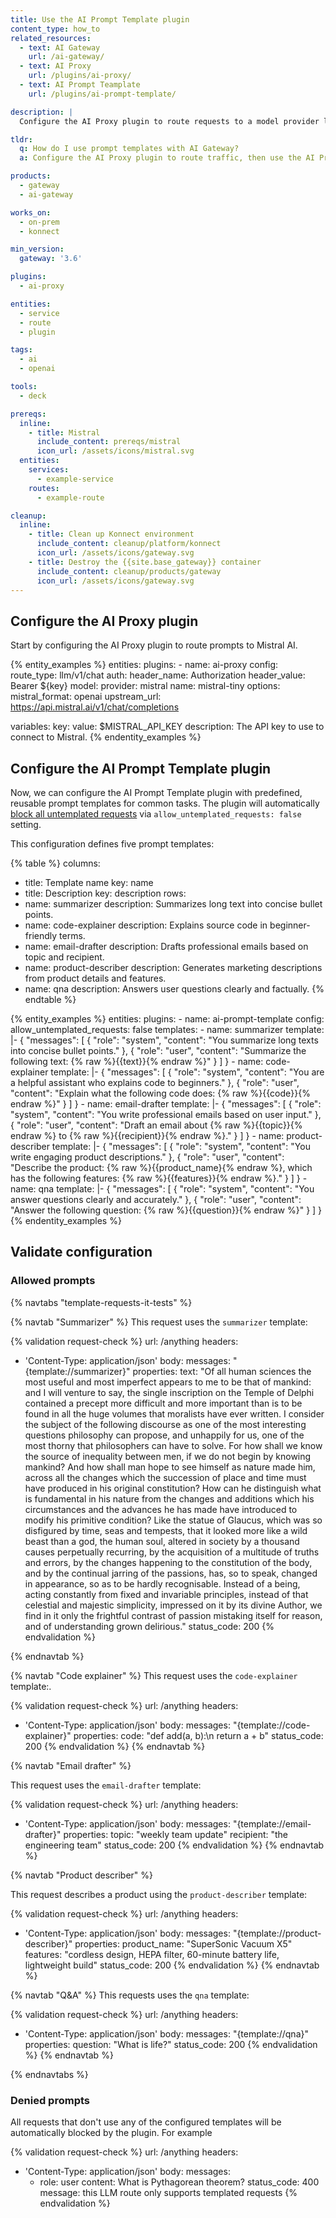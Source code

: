 ```yaml
---
title: Use the AI Prompt Template plugin
content_type: how_to
related_resources:
  - text: AI Gateway
    url: /ai-gateway/
  - text: AI Proxy
    url: /plugins/ai-proxy/
  - text: AI Prompt Teamplate
    url: /plugins/ai-prompt-template/

description: |
  Configure the AI Proxy plugin to route requests to a model provider like Mistral, then define reusable templates with the AI Prompt Template plugin to enforce consistent prompt formatting for tasks like summarization, code explanation, and Q&A.

tldr:
  q: How do I use prompt templates with AI Gateway?
  a: Configure the AI Proxy plugin to route traffic, then use the AI Prompt Template plugin to define and enforce reusable prompt formats.

products:
  - gateway
  - ai-gateway

works_on:
  - on-prem
  - konnect

min_version:
  gateway: '3.6'

plugins:
  - ai-proxy

entities:
  - service
  - route
  - plugin

tags:
  - ai
  - openai

tools:
  - deck

prereqs:
  inline:
    - title: Mistral
      include_content: prereqs/mistral
      icon_url: /assets/icons/mistral.svg
  entities:
    services:
      - example-service
    routes:
      - example-route

cleanup:
  inline:
    - title: Clean up Konnect environment
      include_content: cleanup/platform/konnect
      icon_url: /assets/icons/gateway.svg
    - title: Destroy the {{site.base_gateway}} container
      include_content: cleanup/products/gateway
      icon_url: /assets/icons/gateway.svg
---
```


## Configure the AI Proxy plugin

Start by configuring the AI Proxy plugin to route prompts to Mistral AI.

{% entity_examples %}
entities:
  plugins:
    - name: ai-proxy
      config:
        route_type: llm/v1/chat
        auth:
          header_name: Authorization
          header_value: Bearer ${key}
        model:
          provider: mistral
          name: mistral-tiny
          options:
            mistral_format: openai
            upstream_url: https://api.mistral.ai/v1/chat/completions

variables:
  key:
    value: $MISTRAL_API_KEY
    description: The API key to use to connect to Mistral.
{% endentity_examples %}


## Configure the AI Prompt Template plugin

Now, we can configure the AI Prompt Template plugin with predefined, reusable prompt templates for common tasks. The plugin will automatically [block all untemplated requests](/how-to/use-ai-prompt-template-plugin/#denied-prompts) via `allow_untemplated_requests: false` setting.

This configuration defines five prompt templates:

{% table %}
columns:
  - title: Template name
    key: name
  - title: Description
    key: description
rows:
  - name: summarizer
    description: Summarizes long text into concise bullet points.
  - name: code-explainer
    description: Explains source code in beginner-friendly terms.
  - name: email-drafter
    description: Drafts professional emails based on topic and recipient.
  - name: product-describer
    description: Generates marketing descriptions from product details and features.
  - name: qna
    description: Answers user questions clearly and factually.
{% endtable %}

{% entity_examples %}
entities:
  plugins:
    - name: ai-prompt-template
      config:
        allow_untemplated_requests: false
        templates:
          - name: summarizer
            template: |-
              {
                  "messages": [
                    {
                      "role": "system",
                      "content": "You summarize long texts into concise bullet points."
                    },
                    {
                      "role": "user",
                      "content": "Summarize the following text: {% raw %}{{text}}{% endraw %}"
                    }
                  ]
              }
          - name: code-explainer
            template: |-
              {
                  "messages": [
                    {
                      "role": "system",
                      "content": "You are a helpful assistant who explains code to beginners."
                    },
                    {
                      "role": "user",
                      "content": "Explain what the following code does: {% raw %}{{code}}{% endraw %}"
                    }
                  ]
              }
          - name: email-drafter
            template: |-
              {
                  "messages": [
                    {
                      "role": "system",
                      "content": "You write professional emails based on user input."
                    },
                    {
                      "role": "user",
                      "content": "Draft an email about {% raw %}{{topic}}{% endraw %} to {% raw %}{{recipient}}{% endraw %}."
                    }
                  ]
              }
          - name: product-describer
            template: |-
              {
                  "messages": [
                    {
                      "role": "system",
                      "content": "You write engaging product descriptions."
                    },
                    {
                      "role": "user",
                      "content": "Describe the product: {% raw %}{{product_name}{% endraw %}, which has the following features: {% raw %}{{features}}{% endraw %}."
                    }
                  ]
              }
          - name: qna
            template: |-
              {
                  "messages": [
                    {
                      "role": "system",
                      "content": "You answer questions clearly and accurately."
                    },
                    {
                      "role": "user",
                      "content": "Answer the following question: {% raw %}{{question}}{% endraw %}"
                    }
                  ]
              }
{% endentity_examples %}


## Validate configuration

### Allowed prompts

{% navtabs "template-requests-it-tests" %}

{% navtab "Summarizer" %}
This request uses the `summarizer` template:

{% validation request-check %}
url: /anything
headers:
  - 'Content-Type: application/json'
body:
  messages: "{template://summarizer}"
  properties:
    text: "Of all human sciences the most useful and most imperfect appears to me to be that of mankind: and I will venture to say, the single inscription on the Temple of Delphi contained a precept more difficult and more important than is to be found in all the huge volumes that moralists have ever written. I consider the subject of the following discourse as one of the most interesting questions philosophy can propose, and unhappily for us, one of the most thorny that philosophers can have to solve. For how shall we know the source of inequality between men, if we do not begin by knowing mankind? And how shall man hope to see himself as nature made him, across all the changes which the succession of place and time must have produced in his original constitution? How can he distinguish what is fundamental in his nature from the changes and additions which his circumstances and the advances he has made have introduced to modify his primitive condition? Like the statue of Glaucus, which was so disfigured by time, seas and tempests, that it looked more like a wild beast than a god, the human soul, altered in society by a thousand causes perpetually recurring, by the acquisition of a multitude of truths and errors, by the changes happening to the constitution of the body, and by the continual jarring of the passions, has, so to speak, changed in appearance, so as to be hardly recognisable. Instead of a being, acting constantly from fixed and invariable principles, instead of that celestial and majestic simplicity, impressed on it by its divine Author, we find in it only the frightful contrast of passion mistaking itself for reason, and of understanding grown delirious."
status_code: 200
{% endvalidation %}


{% endnavtab %}

{% navtab "Code explainer" %}
This request uses the `code-explainer` template:.

{% validation request-check %}
url: /anything
headers:
  - 'Content-Type: application/json'
body:
  messages: "{template://code-explainer}"
  properties:
    code: "def add(a, b):\n    return a + b"
status_code: 200
{% endvalidation %}
{% endnavtab %}

{% navtab "Email drafter" %}

This request uses the `email-drafter` template:

{% validation request-check %}
url: /anything
headers:
  - 'Content-Type: application/json'
body:
  messages: "{template://email-drafter}"
  properties:
    topic: "weekly team update"
    recipient: "the engineering team"
status_code: 200
{% endvalidation %}
{% endnavtab %}

{% navtab "Product describer" %}

This request describes a product using the `product-describer` template:

{% validation request-check %}
url: /anything
headers:
  - 'Content-Type: application/json'
body:
  messages: "{template://product-describer}"
  properties:
    product_name: "SuperSonic Vacuum X5"
    features: "cordless design, HEPA filter, 60-minute battery life, lightweight build"
status_code: 200
{% endvalidation %}
{% endnavtab %}

{% navtab "Q&A" %}
This requests uses the `qna` template:

{% validation request-check %}
url: /anything
headers:
  - 'Content-Type: application/json'
body:
  messages: "{template://qna}"
  properties:
    question: "What is life?"
status_code: 200
{% endvalidation %}
{% endnavtab %}

{% endnavtabs %}

### Denied prompts

All requests that don't use any of the configured templates will be automatically blocked by the plugin. For example

{% validation request-check %}
url: /anything
headers:
  - 'Content-Type: application/json'
body:
  messages:
    - role: user
      content: What is Pythagorean theorem?
status_code: 400
message: this LLM route only supports templated requests
{% endvalidation %}